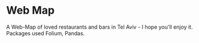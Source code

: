 # Web Map
A Web-Map of loved restaurants and bars in Tel Aviv - I hope you'll enjoy it.
Packages used Folium, Pandas.
